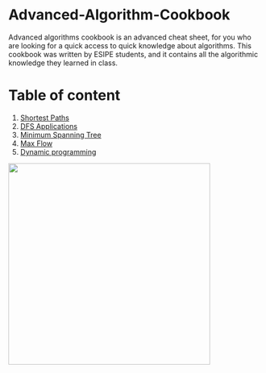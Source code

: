 # Advanced-Algorithm-Cookbook
Advanced algorithms cookbook is an advanced cheat sheet, for you who are looking for a quick access to quick knowledge about algorithms.
This cookbook was written by ESIPE students, and it contains all the algorithmic knowledge they learned in class.

# Table of content
1. [Shortest Paths](/Shortest_Paths.md)
2. [DFS Applications](/DFS_Applications.md)
3. [Minimum Spanning Tree](/Minimum_Spanning_Tree.md)
4. [Max Flow](/Max_Flow.md)
5. [Dynamic programming](/dynamic_programming.md)







<img src="https://images.newscientist.com/wp-content/uploads/2021/11/24151113/muhammad-ibn-musa-al-khwarizmipri209555722.jpg" height="400">
